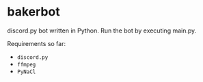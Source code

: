 # bakerbot
discord.py bot written in Python. Run the bot by executing main.py.

Requirements so far:
- `discord.py`
- `ffmpeg`
- `PyNaCl`
